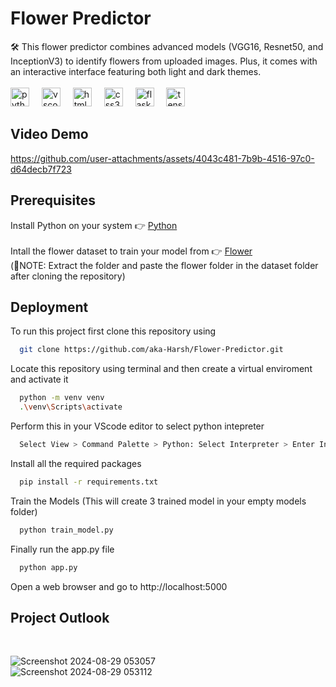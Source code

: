# Flower Predictor

🛠️ This flower predictor combines advanced models (VGG16, Resnet50, and InceptionV3) to identify flowers from uploaded images. Plus, it comes with an interactive interface featuring both light and dark themes.<br>
<br><img src="https://cdn.jsdelivr.net/gh/devicons/devicon/icons/python/python-original.svg" height="30" alt="python logo"  />
<img width="12" />
<img src="https://cdn.jsdelivr.net/gh/devicons/devicon/icons/vscode/vscode-original.svg" height="30" alt="vscode logo"  />
<img width="12" />
<img src="https://cdn.jsdelivr.net/gh/devicons/devicon/icons/html5/html5-original.svg" height="30" alt="html5 logo"  />
<img width="12" />
<img src="https://cdn.jsdelivr.net/gh/devicons/devicon/icons/css3/css3-original.svg" height="30" alt="css3 logo"  />
<img width="12" />
<img src="https://www.pngfind.com/pngs/m/128-1286693_flask-framework-logo-svg-hd-png-download.png" height="30" alt="flask logo"  />
<img width="12" />
<img src="https://cdn.jsdelivr.net/gh/devicons/devicon/icons/tensorflow/tensorflow-original.svg" height="30" alt="tensorflow logo"  />

## Video Demo

https://github.com/user-attachments/assets/4043c481-7b9b-4516-97c0-d64decb7f723


## Prerequisites

Install Python on your system 👉 [Python](https://www.python.org/downloads/)
<br><br>
Intall the flower dataset to train your model from 👉 [Flower](https://www.kaggle.com/datasets/alxmamaev/flowers-recognition)<br>
(🚨NOTE: Extract the folder and paste the flower folder in the dataset folder after cloning the repository)

## Deployment

To run this project first clone this repository using

```bash
  git clone https://github.com/aka-Harsh/Flower-Predictor.git
```
Locate this repository using terminal and then create a virtual enviroment and activate it

```bash
  python -m venv venv
  .\venv\Scripts\activate
```
Perform this in your VScode editor to select python intepreter
```bash
  Select View > Command Palette > Python: Select Interpreter > Enter Interpreter path > venv > Script > python.exe
```

Install all the required packages 
```bash
  pip install -r requirements.txt
```
Train the Models (This will create 3 trained model in your empty models folder)
```bash
  python train_model.py
```

Finally run the app.py file
```bash
  python app.py
```

Open a web browser and go to http://localhost:5000

## Project Outlook
<br>

![Screenshot 2024-08-29 053057](https://github.com/user-attachments/assets/55d25748-3a1c-4e20-a15c-f159d6e31add)<br>
![Screenshot 2024-08-29 053112](https://github.com/user-attachments/assets/6e1afbc4-4b0b-4a8f-b933-7137f3540103)
